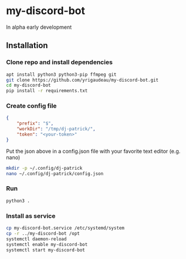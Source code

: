 # my-discord-bot

In alpha early development

## Installation

### Clone repo and install dependencies
```bash
apt install python3 python3-pip ffmpeg git
git clone https://github.com/yrigaudeau/my-discord-bot.git
cd my-discord-bot
pip install -r requirements.txt
```

### Create config file
```json
{
    "prefix": "$",
    "workDir": "/tmp/dj-patrick/",
    "token": "<your-token>"
}
```
Put the json above in a config.json file with your favorite text editor (e.g. nano)
```bash
mkdir -p ~/.config/dj-patrick
nano ~/.config/dj-patrick/config.json
```

### Run
```bash
python3 .
```

### Install as service
```bash
cp my-discord-bot.service /etc/systemd/system
cp -r ../my-discord-bot /opt
systemctl daemon-reload
systemctl enable my-discord-bot
systemctl start my-discord-bot
```